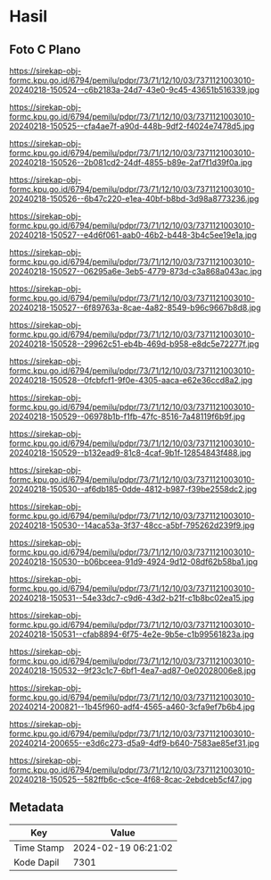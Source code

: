 # Hasil

## Foto C Plano

https://sirekap-obj-formc.kpu.go.id/6794/pemilu/pdpr/73/71/12/10/03/7371121003010-20240218-150524--c6b2183a-24d7-43e0-9c45-43651b516339.jpg

https://sirekap-obj-formc.kpu.go.id/6794/pemilu/pdpr/73/71/12/10/03/7371121003010-20240218-150525--cfa4ae7f-a90d-448b-9df2-f4024e7478d5.jpg

https://sirekap-obj-formc.kpu.go.id/6794/pemilu/pdpr/73/71/12/10/03/7371121003010-20240218-150526--2b081cd2-24df-4855-b89e-2af7f1d39f0a.jpg

https://sirekap-obj-formc.kpu.go.id/6794/pemilu/pdpr/73/71/12/10/03/7371121003010-20240218-150526--6b47c220-e1ea-40bf-b8bd-3d98a8773236.jpg

https://sirekap-obj-formc.kpu.go.id/6794/pemilu/pdpr/73/71/12/10/03/7371121003010-20240218-150527--e4d6f061-aab0-46b2-b448-3b4c5ee19e1a.jpg

https://sirekap-obj-formc.kpu.go.id/6794/pemilu/pdpr/73/71/12/10/03/7371121003010-20240218-150527--06295a6e-3eb5-4779-873d-c3a868a043ac.jpg

https://sirekap-obj-formc.kpu.go.id/6794/pemilu/pdpr/73/71/12/10/03/7371121003010-20240218-150527--6f89763a-8cae-4a82-8549-b96c9667b8d8.jpg

https://sirekap-obj-formc.kpu.go.id/6794/pemilu/pdpr/73/71/12/10/03/7371121003010-20240218-150528--29962c51-eb4b-469d-b958-e8dc5e72277f.jpg

https://sirekap-obj-formc.kpu.go.id/6794/pemilu/pdpr/73/71/12/10/03/7371121003010-20240218-150528--0fcbfcf1-9f0e-4305-aaca-e62e36ccd8a2.jpg

https://sirekap-obj-formc.kpu.go.id/6794/pemilu/pdpr/73/71/12/10/03/7371121003010-20240218-150529--06978b1b-f1fb-47fc-8516-7a48119f6b9f.jpg

https://sirekap-obj-formc.kpu.go.id/6794/pemilu/pdpr/73/71/12/10/03/7371121003010-20240218-150529--b132ead9-81c8-4caf-9b1f-12854843f488.jpg

https://sirekap-obj-formc.kpu.go.id/6794/pemilu/pdpr/73/71/12/10/03/7371121003010-20240218-150530--af6db185-0dde-4812-b987-f39be2558dc2.jpg

https://sirekap-obj-formc.kpu.go.id/6794/pemilu/pdpr/73/71/12/10/03/7371121003010-20240218-150530--14aca53a-3f37-48cc-a5bf-795262d239f9.jpg

https://sirekap-obj-formc.kpu.go.id/6794/pemilu/pdpr/73/71/12/10/03/7371121003010-20240218-150530--b06bceea-91d9-4924-9d12-08df62b58ba1.jpg

https://sirekap-obj-formc.kpu.go.id/6794/pemilu/pdpr/73/71/12/10/03/7371121003010-20240218-150531--54e33dc7-c9d6-43d2-b21f-c1b8bc02ea15.jpg

https://sirekap-obj-formc.kpu.go.id/6794/pemilu/pdpr/73/71/12/10/03/7371121003010-20240218-150531--cfab8894-6f75-4e2e-9b5e-c1b99561823a.jpg

https://sirekap-obj-formc.kpu.go.id/6794/pemilu/pdpr/73/71/12/10/03/7371121003010-20240218-150532--9f23c1c7-6bf1-4ea7-ad87-0e02028006e8.jpg

https://sirekap-obj-formc.kpu.go.id/6794/pemilu/pdpr/73/71/12/10/03/7371121003010-20240214-200821--1b45f960-adf4-4565-a460-3cfa9ef7b6b4.jpg

https://sirekap-obj-formc.kpu.go.id/6794/pemilu/pdpr/73/71/12/10/03/7371121003010-20240214-200655--e3d6c273-d5a9-4df9-b640-7583ae85ef31.jpg

https://sirekap-obj-formc.kpu.go.id/6794/pemilu/pdpr/73/71/12/10/03/7371121003010-20240218-150525--582ffb6c-c5ce-4f68-8cac-2ebdceb5cf47.jpg


## Metadata

| Key        | Value               |
| ---------- | ------------------- |
| Time Stamp | 2024-02-19 06:21:02 |
| Kode Dapil | 7301                |



